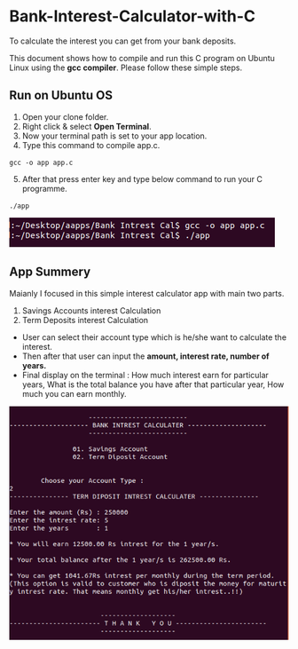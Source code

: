 # Bank-Interest-Calculator-with-C
To calculate the interest you can get from your bank deposits.

This document shows how to compile and run this C program on Ubuntu Linux using the **gcc compiler**. Please follow these simple steps.

## Run on Ubuntu OS

1. Open your clone folder. 
2. Right click & select **Open Terminal**. 
3. Now your terminal path is set to your app location.
4. Type this command to compile app.c. 
```
gcc -o app app.c
```
5. After that press enter key and type below command to run your C programme.
```
./app
```
<img src="img/app_run.png">



## App Summery

Maianly I focused in this simple interest calculator app with main two parts.
1. Savings Accounts interest Calculation
2. Term Deposits interest Calculation 

- User can select their account type which is he/she want to calculate the interest.
- Then after that user can input the **amount, interest rate, number of years.**
- Final display on the terminal : How much interest earn for particular years, What is the total balance you have after that particular year, How much you can earn monthly.

<img src="img/app_interface.png">


